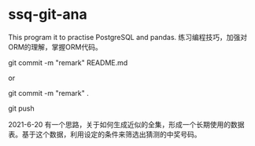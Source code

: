 # ssq-git-ana
This program it to practise PostgreSQL and pandas.
练习编程技巧，加强对ORM的理解，掌握ORM代码。

git commit -m "remark" README.md

or

git commit -m "remark" .

git push

2021-6-20 有一个思路，关于如何生成近似的全集，形成一个长期使用的数据表。基于这个数据，利用设定的条件来筛选出猜测的中奖号码。